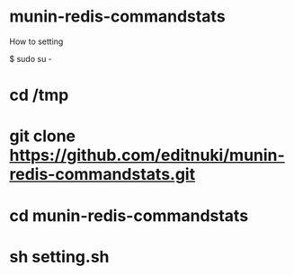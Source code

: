 munin-redis-commandstats
========================

How to setting


$ sudo su -
# cd /tmp
# git clone  https://github.com/editnuki/munin-redis-commandstats.git
# cd munin-redis-commandstats 
# sh setting.sh
